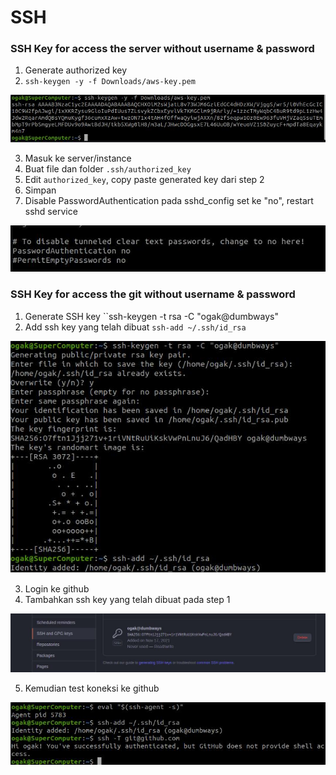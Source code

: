 # SSH

### SSH Key for access the server without username & password
1. Generate authorized key
2. ``ssh-keygen -y -f Downloads/aws-key.pem``

![04](screenshot/gambar2a.jpg)

3. Masuk ke server/instance
4. Buat file dan folder  ``.ssh/authorized_key``
5. Edit ``authorized_key``, copy paste generated key dari step 2
6. Simpan
7. Disable PasswordAuthentication pada sshd_config set ke "no", restart sshd service

![04](screenshot/gambar2.jpg)

### SSH Key for access the git without username & password
1. Generate SSH key ``ssh-keygen -t rsa -C "ogak@dumbways"
2. Add ssh key yang telah dibuat ``ssh-add ~/.ssh/id_rsa``

![04](screenshot/gambar1a.jpg)

3. Login ke github
4. Tambahkan ssh key yang telah dibuat pada step 1

![04](screenshot/gambar1b.jpg)

5. Kemudian test koneksi ke github

![04](screenshot/gambar1c.jpg)




